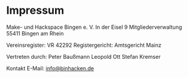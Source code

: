 # Impressum

Make- und Hackspace Bingen e. V.
In der Eisel 9
Mitgliederverwaltung
55411 Bingen am Rhein

Vereinsregister: VR 42292
Registergericht: Amtsgericht Mainz

Vertreten durch:
Peter Baußmann
Leopold Ott
Stefan Kremser

Kontakt
E-Mail: info@binhacken.de